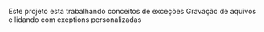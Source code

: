 Este projeto esta trabalhando conceitos de exceções Gravação de aquivos e lidando com exeptions personalizadas 
